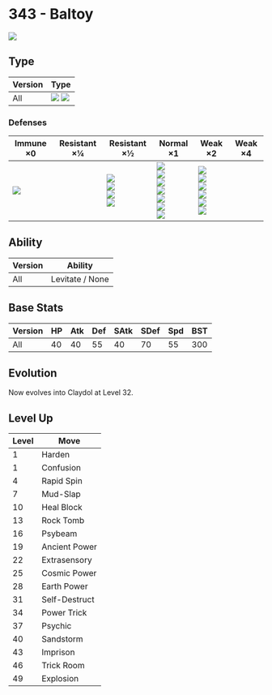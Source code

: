 # 343 - Baltoy
![][343]

## Type

Version | Type
---     | ---
All     | ![][ground]  ![][psychic]

### Defenses

Immune ×0         | Resistant ×¼ | Resistant ×½                                                  | Normal ×1                                                                                             | Weak ×2                                                                         | Weak ×4
---               | ---          | ---                                                           | ---                                                                                                   | ---                                                                             | ---
![][electric]<br> | &nbsp;       | ![][fighting]<br>![][poison]<br>![][rock]<br>![][psychic]<br> | ![][normal]<br>![][flying]<br>![][ground]<br>![][steel]<br>![][fire]<br>![][dragon]<br>![][fairy]<br> | ![][bug]<br>![][ghost]<br>![][water]<br>![][grass]<br>![][ice]<br>![][dark]<br> | &nbsp;

## Ability

Version | Ability
---     | ---
All     | Levitate / None

## Base Stats

Version | HP  | Atk | Def | SAtk | SDef | Spd | BST
---     | --- | --- | --- | ---  | ---  | --- | ---
All     | 40  | 40  | 55  | 40   | 70   | 55  | 300

## Evolution
Now evolves into Claydol at Level 32.

## Level Up

Level | Move
---   | ---
1     | Harden
1     | Confusion
4     | Rapid Spin
7     | Mud-Slap
10    | Heal Block
13    | Rock Tomb
16    | Psybeam
19    | Ancient Power
22    | Extrasensory
25    | Cosmic Power
28    | Earth Power
31    | Self-Destruct
34    | Power Trick
37    | Psychic
40    | Sandstorm
43    | Imprison
46    | Trick Room
49    | Explosion

[343]: ../img/pokemon/343.png
[normal]: ../img/types/normal.png
[fire]: ../img/types/fire.png
[fighting]: ../img/types/fighting.png
[water]: ../img/types/water.png
[flying]: ../img/types/flying.png
[grass]: ../img/types/grass.png
[poison]: ../img/types/poison.png
[electric]: ../img/types/electric.png
[ground]: ../img/types/ground.png
[psychic]: ../img/types/psychic.png
[rock]: ../img/types/rock.png
[ice]: ../img/types/ice.png
[bug]: ../img/types/bug.png
[dragon]: ../img/types/dragon.png
[ghost]: ../img/types/ghost.png
[dark]: ../img/types/dark.png
[steel]: ../img/types/steel.png
[fairy]: ../img/types/fairy.png
